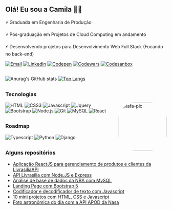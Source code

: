 ## Olá! Eu sou a Camila 👩‍🚀

⚡ Graduada em Engenharia de Produção

⚡ Pós-graduação em Projetos de Cloud Computing  em andamento 

⚡ Desenvolvendo projetos para Desenvolvimento Web Full Stack (Focando no back-end)




[![Email](https://img.shields.io/badge/Gmail-D14836?style=for-the-badge&logo=gmail&logoColor=white)](mailto:cxavier.reis@gmail.com)
[![LinkedIn](https://img.shields.io/badge/LinkedIn-0077B5?style=for-the-badge&logo=linkedin&logoColor=white)](https://www.linkedin.com/in/camila-reis-xavier)
[![Codepen](https://img.shields.io/badge/Codepen-000000?style=for-the-badge&logo=codepen&logoColor=white)](https://codepen.io/cxavier6)
[![Codewars](https://img.shields.io/badge/Codewars-B1361E?style=for-the-badge&logo=Codewars&logoColor=white)](https://www.codewars.com/users/cxavier6)
[![Codesanbox](https://img.shields.io/badge/Codesandbox-000000?style=for-the-badge&logo=CodeSandbox&logoColor=white)](https://codesandbox.io/u/cxavier6)

##

![Anurag's GitHub stats](https://github-readme-stats.vercel.app/api?username=cxavier6&show_icons=true&theme=aura)
[![Top Langs](https://github-readme-stats.vercel.app/api/top-langs/?username=anuraghazra&layout=compact&theme=aura)](https://github.com/cxavier6/github-readme-stats)

##

### Tecnologias

<div display: inline-block>
<img align="right" alt="Rafa-pic" height="150" style="border-radius:50px;" src="https://images3.alphacoders.com/882/882548.jpg">
</div>

![HTML](https://img.shields.io/badge/HTML5-E34F26?style=for-the-badge&logo=html5&logoColor=white)
![CSS3](https://img.shields.io/badge/CSS3-1572B6?style=for-the-badge&logo=css3&logoColor=white)
![Javascript](https://img.shields.io/badge/JavaScript-F7DF1E?style=for-the-badge&logo=javascript&logoColor=black)
![Jquery](https://img.shields.io/badge/jQuery-0769AD?style=for-the-badge&logo=jquery&logoColor=white)
![Bootstrap](https://img.shields.io/badge/Bootstrap-563D7C?style=for-the-badge&logo=bootstrap&logoColor=white)
![Node.js](https://img.shields.io/badge/Node.js-43853D?style=for-the-badge&logo=node.js&logoColor=white)
![Git](https://img.shields.io/badge/GIT-E44C30?style=for-the-badge&logo=git&logoColor=white)
![MySQL](https://img.shields.io/badge/MySQL-00000F?style=for-the-badge&logo=mysql&logoColor=white)
![React](https://img.shields.io/badge/React-20232A?style=for-the-badge&logo=react&logoColor=61DAFB)


##

### Roadmap

![Typescript](https://img.shields.io/badge/TypeScript-007ACC?style=for-the-badge&logo=typescript&logoColor=white)
![Python](https://img.shields.io/badge/Python-14354C?style=for-the-badge&logo=python&logoColor=white)
![Django](https://img.shields.io/badge/Django-092E20?style=for-the-badge&logo=django&logoColor=white)

##

### Alguns repositórios

* [Aplicação ReactJS para gerenciamento de produtos e clientes da LivrasiliaAPI](https://github.com/cxavier6/livrasilia-react)
* [API Livrasilia com Node.JS e Express](https://github.com/cxavier6/LivrasiliaAPI)
* [Análise de base de dados da NBA com MySQL](https://github.com/cxavier6/analise-nba)
* [Landing Page com Bootstrap 5](https://github.com/cxavier6/qreate-bootstrap)
* [Codificador e decodificador de texto com Javascript](https://github.com/cxavier6/codificador-mensagem)
* [10 mini projetos com HTML, CSS e Javascript](https://github.com/cxavier6/10-mini-projetos)
* [Foto astronômica do dia com a API APOD da Nasa](https://github.com/cxavier6/apod-api)

